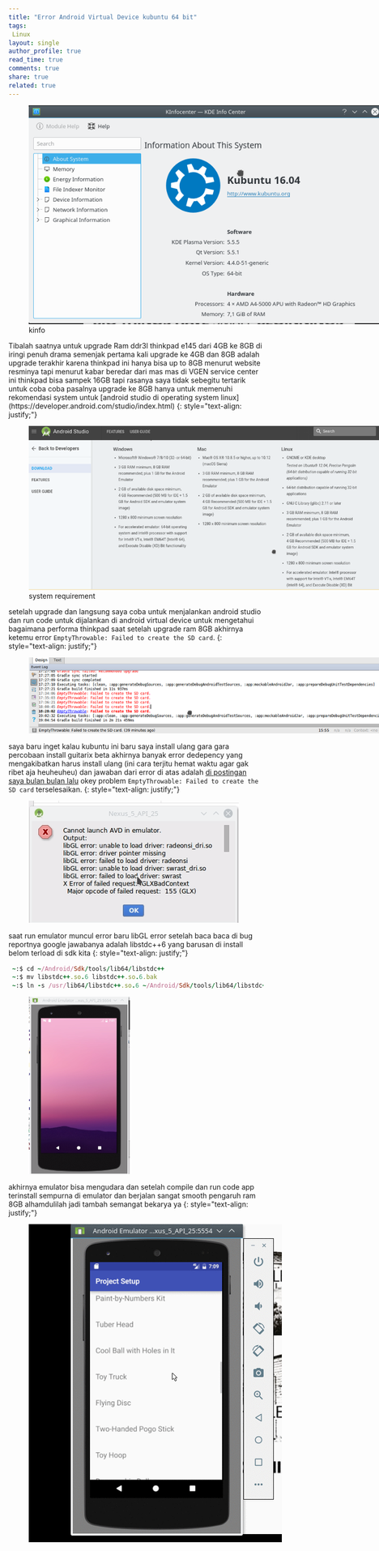 ```yaml
---
title: "Error Android Virtual Device kubuntu 64 bit"
tags:
 Linux
layout: single
author_profile: true
read_time: true
comments: true
share: true
related: true
---
```

<figure style="width: 700px" class="align-center">
<img src="/images/kinfo.png">
<figcaption>kinfo</figcaption>
</figure>
Tibalah saatnya untuk upgrade Ram ddr3l thinkpad e145 dari 4GB ke 8GB di iringi penuh drama semenjak pertama kali upgrade ke 4GB dan 8GB adalah upgrade terakhir karena thinkpad ini hanya bisa up to 8GB menurut website resminya tapi menurut kabar beredar dari mas mas di VGEN service center ini thinkpad bisa sampek 16GB tapi rasanya saya tidak sebegitu tertarik untuk coba coba pasalnya upgrade ke 8GB hanya untuk memenuhi rekomendasi system untuk [android studio di operating system linux](https://developer.android.com/studio/index.html)
{: style="text-align: justify;"}

<figure style="width: 700px" class="align-center">
<img src="/images/rekomAndro.png">
<figcaption>system requirement</figcaption>
</figure>

setelah upgrade dan langsung saya coba untuk menjalankan android studio dan run code untuk dijalankan di android virtual device untuk mengetahui bagaimana performa thinkpad saat setelah upgrade ram 8GB akhirnya ketemu error `EmptyThrowable: Failed to create the SD card`.
{: style="text-align: justify;"}

<figure style="width: 800px" class="align-center">
<img src="/images/empty.png">
<figcaption></figcaption>
</figure>

saya baru inget kalau kubuntu ini baru saya install ulang gara gara percobaan install guitarix beta akhirnya banyak error dedepency yang mengakibatkan harus install ulang (ini cara terjitu hemat waktu agar gak ribet aja heuheuheu) dan jawaban dari error di atas adalah [di postingan saya bulan bulan lalu](http://www.glamvian.com/erorr-android-studio/)
okey problem `EmptyThrowable: Failed to create the SD card` terselesaikan.
{: style="text-align: justify;"}

<figure style="width: 500px" class="align-center">
<img src="/images/erorRunEmulator.jpg">
<figcaption></figcaption>
</figure>

saat run emulator muncul error baru libGL error setelah baca baca di bug reportnya google jawabanya adalah libstdc++6 yang barusan di install belom terload di sdk kita
{: style="text-align: justify;"}

```ruby
 ~:$ cd ~/Android/Sdk/tools/lib64/libstdc++
 ~:$ mv libstdc++.so.6 libstdc++.so.6.bak
 ~:$ ln -s /usr/lib64/libstdc++.so.6 ~/Android/Sdk/tools/lib64/libstdc++
```

<figure style="width: 200px" class="align-center">
<img src="/images/solved.jpg">
<figcaption></figcaption>
</figure>

akhirnya emulator bisa mengudara dan setelah compile dan run code app terinstall sempurna di emulator dan berjalan sangat smooth pengaruh ram 8GB alhamdulilah jadi tambah semangat bekarya ya
{: style="text-align: justify;"}

<figure style="width: 500px" class="align-center">
<img src="/images/emudone.gif">
<figcaption></figcaption>
</figure>